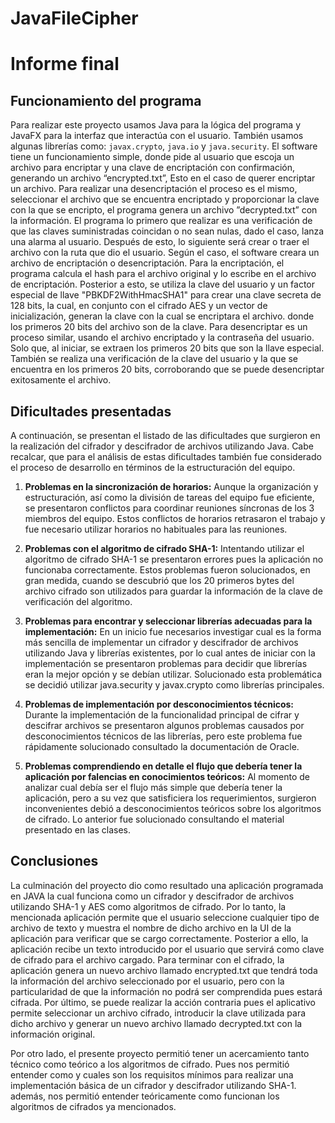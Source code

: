 ﻿# JavaFileCipher
# Informe final

## Funcionamiento del programa 
Para realizar este proyecto usamos Java para la lógica del programa y JavaFX para la interfaz que interactúa con el usuario. También usamos algunas librerías como: `javax.crypto`, `java.io` y `java.security`.
El software tiene un funcionamiento simple, donde pide al usuario que escoja un archivo para encriptar y una clave de encriptación con confirmación, generando un archivo “encrypted.txt”, Esto en el caso de querer encriptar un archivo. Para realizar una desencriptación el proceso es el mismo, seleccionar el archivo que se encuentra encriptado y proporcionar la clave con la que se encripto, el programa genera un archivo ”decrypted.txt” con la información.
El programa lo primero que realizar es una verificación de que las claves suministradas coincidan o no sean nulas, dado el caso, lanza una alarma al usuario. Después de esto, lo siguiente será crear o traer el archivo con la ruta que dio el usuario. Según el caso, el software creara un archivo de encriptación o desencriptación. 
Para la encriptación, el programa calcula el hash para el archivo original y lo escribe en el archivo de encriptación. Posterior a esto, se utiliza la clave del usuario y un factor especial de llave "PBKDF2WithHmacSHA1" para crear una clave secreta de 128 bits, la cual, en conjunto con el cifrado AES y un vector de inicialización, generan la clave con la cual se encriptara el archivo. donde los primeros 20 bits del archivo son de la clave.
Para desencriptar es un proceso similar, usando el archivo encriptado y la contraseña del usuario. Solo que, al iniciar, se extraen los primeros 20 bits que son la llave especial. También se realiza una verificación de la clave del usuario y la que se encuentra en los primeros 20 bits, corroborando que se puede desencriptar exitosamente el archivo.


## Dificultades presentadas
A continuación, se presentan el listado de las dificultades que surgieron en la realización del cifrador y descifrador de archivos utilizando Java. Cabe recalcar, que para el análisis de estas dificultades también fue considerado el proceso de desarrollo en términos de la estructuración del equipo. 


1.	**Problemas en la sincronización de horarios:** Aunque la organización y estructuración, así como la división de tareas del equipo fue eficiente, se presentaron conflictos para coordinar reuniones síncronas de los 3 miembros del equipo. Estos conflictos de horarios retrasaron el trabajo y fue necesario utilizar horarios no habituales para las reuniones.
2.	**Problemas con el algoritmo de cifrado SHA-1:** Intentando utilizar el algoritmo de cifrado SHA-1 se presentaron errores pues la aplicación no funcionaba correctamente. Estos problemas fueron solucionados, en gran medida, cuando se descubrió que los 20 primeros bytes del archivo cifrado son utilizados para guardar la información de la clave de verificación del algoritmo.

3.	**Problemas para encontrar y seleccionar librerías adecuadas para la implementación:** En un inicio fue necesarios investigar cual es la forma más sencilla de implementar un cifrador y descifrador de archivos utilizando Java y librerías existentes, por lo cual antes de iniciar con la implementación se presentaron problemas para decidir que librerías eran la mejor opción y se debían utilizar. Solucionado esta problemática se decidió utilizar java.security y javax.crypto como librerías principales.

4.	**Problemas de implementación por desconocimientos técnicos:** Durante la implementación de la funcionalidad principal de cifrar y descifrar archivos se presentaron algunos problemas causados por desconocimientos técnicos de las librerías, pero este problema fue rápidamente solucionado consultado la documentación de Oracle.

5.	**Problemas comprendiendo en detalle el flujo que debería tener la aplicación por falencias en conocimientos teóricos:** Al momento de analizar cual debía ser el flujo más simple que debería tener la aplicación, pero a su vez que satisficiera los requerimientos, surgieron inconvenientes debió a desconocimientos teóricos sobre los algoritmos de cifrado. Lo anterior fue solucionado consultando el material presentado en las clases.

## Conclusiones
La culminación del proyecto dio como resultado una aplicación programada en JAVA la cual funciona como un cifrador y descifrador de archivos utilizando SHA-1 y AES como algoritmos de cifrado. Por lo tanto, la mencionada aplicación permite que el usuario seleccione cualquier tipo de archivo de texto y muestra el nombre de dicho archivo en la UI de la aplicación para verificar que se cargo correctamente. Posterior a ello, la aplicación recibe un texto introducido por el usuario que servirá como clave de cifrado para el archivo cargado. Para terminar con el cifrado, la aplicación genera un nuevo archivo llamado encrypted.txt que tendrá toda la información del archivo seleccionado por el usuario, pero con la particularidad de que la información no podrá ser comprendida pues estará cifrada. Por último, se puede realizar la acción contraria pues el aplicativo permite seleccionar un archivo cifrado, introducir la clave utilizada para dicho archivo y generar un nuevo archivo llamado decrypted.txt con la información original. 

Por otro lado, el presente proyecto permitió tener un acercamiento tanto técnico como teórico a los algoritmos de cifrado. Pues nos permitió entender como y cuales son los requisitos mínimos para realizar una implementación básica de un cifrador y descifrador utilizando SHA-1. además, nos permitió entender teóricamente como funcionan los algoritmos de cifrados ya mencionados. 
